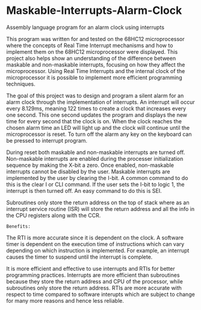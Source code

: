 # Maskable-Interrupts-Alarm-Clock
Assembly language program for an alarm clock using interrupts

   This program was written for and tested on the 68HC12 microprocessor where the concepts of Real Time Interrupt mechanisms and how to implement them on the 68HC12 microprocessor were displayed.  This project also helps show an understanding of the difference between maskable and non-maskable interrupts, focusing on how they affect the microprocessor. Using Real Time Interrupts and the internal clock of the microprocessor it is possible to implement more efficient programming techniques. 

   The goal of this project was to design and program a silent alarm for an alarm clock through the implementation of interrupts.  An interrupt will occur every 8.129ms, meaning 122 times to create a clock that increases every one second. This one second updates the program and displays the new time for every second that the clock is on. When the clock reaches the chosen alarm time an LED will light up and the clock will continue until the microprocessor is reset. To turn off the alarm any key on the keyboard can be pressed to interrupt program.  
  
   During reset both maskable and non-maskable interrupts are turned off. Non-maskable interrupts are enabled during the processer initialization sequence by making the X-bit a zero. Once enabled, non-maskable interrupts cannot be disabled by the user. Maskable interrupts are implemented by the user by clearing the I-bit. A common command to do this is the clear I or CLI command. If the user sets the I-bit to logic 1, the interrupt is then turned off. An easy command to do this is SEI.
    
   Subroutines only store the return address on the top of stack where as an interrupt service routine (ISR) will store the return address and all the info in the CPU registers along with the CCR.  
    
    Benefits:

   The RTI is more accurate since it is dependent on the clock. A software timer is dependent on the execution time of instructions which can vary depending on which instruction is implemented. For example, an interrupt causes the timer to suspend until the interrupt is complete.
    
   It is more efficient and effective to use interrupts and RTIs for better programming practices. Interrupts are more efficient than subroutines because they store the return address and CPU of the processor, while subroutines only store the return address. RTIs are more accurate with respect to time compared to software interupts which are subject to change for many more reasons and hence less reliable.   
